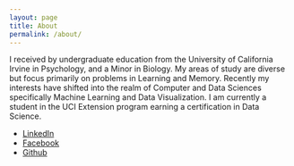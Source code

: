 ```yaml
---
layout: page
title: About
permalink: /about/
---
```


I received by undergraduate education from the University of California Irvine in Psychology, and a Minor in Biology. My areas of study are diverse but focus primarily on problems in Learning and Memory. Recently my interests have shifted into the realm of Computer and Data Sciences specifically Machine Learning and Data Visualization. I am currently a student in the UCI Extension program earning a certification in Data Science.

* [LinkedIn](https://www.linkedin.com/in/barajaspatrick/)
* [Facebook](https://www.facebook.com/patrick.barajas.3)
* [Github](https://github.com/barajaspatrick)
